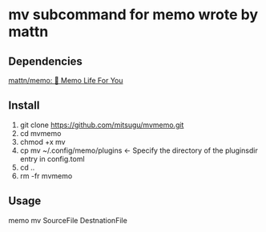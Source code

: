 # mv subcommand for memo wrote by mattn

## Dependencies
[mattn/memo: 📓 Memo Life For You](https://github.com/mattn/memo)

## Install
1. git clone https://github.com/mitsugu/mvmemo.git
2. cd mvmemo
3. chmod +x mv
4. cp mv ~/.config/memo/plugins <- Specify the directory of the pluginsdir entry in config.toml
5. cd ..
6. rm -fr mvmemo

## Usage
memo mv SourceFile DestnationFile

